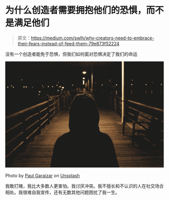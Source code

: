 # 为什么创造者需要拥抱他们的恐惧，而不是满足他们

> 原文：<https://medium.com/swlh/why-creators-need-to-embrace-their-fears-instead-of-feed-them-79e873f52224>

没有一个创造者能免于恐惧，但我们如何面对恐惧决定了我们的命运

![](img/76f273e8e1f7ad94f4f8cc0960341468.png)

Photo by [Paul Garaizar](https://unsplash.com/@enjoythesilence?utm_source=medium&utm_medium=referral) on [Unsplash](https://unsplash.com?utm_source=medium&utm_medium=referral)

我敢打赌，我比大多数人更害怕。我讨厌冲突。我不擅长和不认识的人在社交场合相处。我很难自我宣传，还有无数其他问题困扰了我一生。